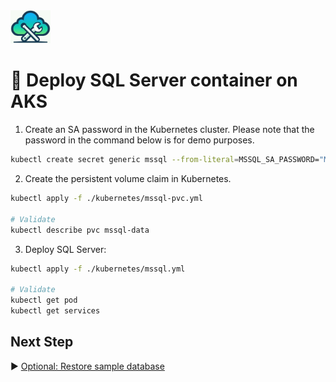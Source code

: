 <img src="logo.jpg" width="64" />

# :walking: Deploy SQL Server container on AKS

1. Create an SA password in the Kubernetes cluster. Please note that the password in the command below is for demo purposes.
```bash
kubectl create secret generic mssql --from-literal=MSSQL_SA_PASSWORD="MyC0m9l&xP@ssw0rd"
```

2. Create the persistent volume claim in Kubernetes.
```bash
kubectl apply -f ./kubernetes/mssql-pvc.yml

# Validate
kubectl describe pvc mssql-data
```

3. Deploy SQL Server:
```bash
kubectl apply -f ./kubernetes/mssql.yml

# Validate
kubectl get pod
kubectl get services
```

## Next Step
:arrow_forward: [Optional: Restore sample database](./mssql.md)
